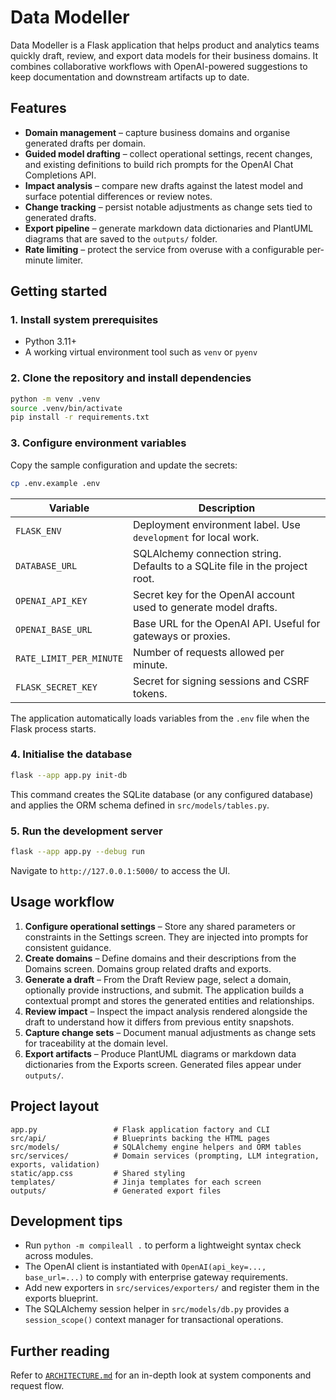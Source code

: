 # Data Modeller

Data Modeller is a Flask application that helps product and analytics teams quickly draft, review, and export data models for their business domains. It combines collaborative workflows with OpenAI-powered suggestions to keep documentation and downstream artifacts up to date.

## Features

- **Domain management** – capture business domains and organise generated drafts per domain.
- **Guided model drafting** – collect operational settings, recent changes, and existing definitions to build rich prompts for the OpenAI Chat Completions API.
- **Impact analysis** – compare new drafts against the latest model and surface potential differences or review notes.
- **Change tracking** – persist notable adjustments as change sets tied to generated drafts.
- **Export pipeline** – generate markdown data dictionaries and PlantUML diagrams that are saved to the `outputs/` folder.
- **Rate limiting** – protect the service from overuse with a configurable per-minute limiter.

## Getting started

### 1. Install system prerequisites

- Python 3.11+
- A working virtual environment tool such as `venv` or `pyenv`

### 2. Clone the repository and install dependencies

```bash
python -m venv .venv
source .venv/bin/activate
pip install -r requirements.txt
```

### 3. Configure environment variables

Copy the sample configuration and update the secrets:

```bash
cp .env.example .env
```

| Variable | Description |
| --- | --- |
| `FLASK_ENV` | Deployment environment label. Use `development` for local work. |
| `DATABASE_URL` | SQLAlchemy connection string. Defaults to a SQLite file in the project root. |
| `OPENAI_API_KEY` | Secret key for the OpenAI account used to generate model drafts. |
| `OPENAI_BASE_URL` | Base URL for the OpenAI API. Useful for gateways or proxies. |
| `RATE_LIMIT_PER_MINUTE` | Number of requests allowed per minute. |
| `FLASK_SECRET_KEY` | Secret for signing sessions and CSRF tokens. |

The application automatically loads variables from the `.env` file when the Flask process starts.

### 4. Initialise the database

```bash
flask --app app.py init-db
```

This command creates the SQLite database (or any configured database) and applies the ORM schema defined in `src/models/tables.py`.

### 5. Run the development server

```bash
flask --app app.py --debug run
```

Navigate to `http://127.0.0.1:5000/` to access the UI.

## Usage workflow

1. **Configure operational settings** – Store any shared parameters or constraints in the Settings screen. They are injected into prompts for consistent guidance.
2. **Create domains** – Define domains and their descriptions from the Domains screen. Domains group related drafts and exports.
3. **Generate a draft** – From the Draft Review page, select a domain, optionally provide instructions, and submit. The application builds a contextual prompt and stores the generated entities and relationships.
4. **Review impact** – Inspect the impact analysis rendered alongside the draft to understand how it differs from previous entity snapshots.
5. **Capture change sets** – Document manual adjustments as change sets for traceability at the domain level.
6. **Export artifacts** – Produce PlantUML diagrams or markdown data dictionaries from the Exports screen. Generated files appear under `outputs/`.

## Project layout

```
app.py                 # Flask application factory and CLI
src/api/               # Blueprints backing the HTML pages
src/models/            # SQLAlchemy engine helpers and ORM tables
src/services/          # Domain services (prompting, LLM integration, exports, validation)
static/app.css         # Shared styling
templates/             # Jinja templates for each screen
outputs/               # Generated export files
```

## Development tips

- Run `python -m compileall .` to perform a lightweight syntax check across modules.
- The OpenAI client is instantiated with `OpenAI(api_key=..., base_url=...)` to comply with enterprise gateway requirements.
- Add new exporters in `src/services/exporters/` and register them in the exports blueprint.
- The SQLAlchemy session helper in `src/models/db.py` provides a `session_scope()` context manager for transactional operations.

## Further reading

Refer to [`ARCHITECTURE.md`](ARCHITECTURE.md) for an in-depth look at system components and request flow.
